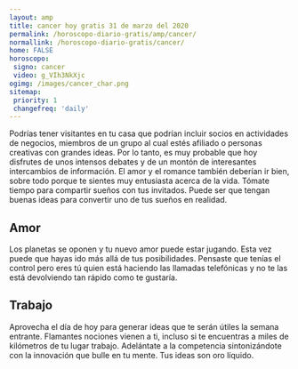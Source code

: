 ```yaml
---
layout: amp
title: cancer hoy gratis 31 de marzo del 2020 
permalink: /horoscopo-diario-gratis/amp/cancer/
normallink: /horoscopo-diario-gratis/cancer/
home: FALSE
horoscopo:
 signo: cancer
 video: g_VIh3NkXjc
ogimg: /images/cancer_char.png
sitemap:
 priority: 1
 changefreq: 'daily'
---
```



Podrías tener visitantes en tu casa que podrían incluir socios en actividades de negocios, miembros de un grupo al cual estés afiliado o personas creativas con grandes ideas. Por lo tanto, es muy probable que hoy disfrutes de unos intensos debates y de un montón de interesantes intercambios de información. El amor y el romance también deberían ir bien, sobre todo porque te sientes muy entusiasta acerca de la vida. Tómate tiempo para compartir sueños con tus invitados. Puede ser que tengan buenas ideas para convertir uno de tus sueños en realidad.

## Amor

Los planetas se oponen y tu nuevo amor puede estar jugando. Esta vez puede que hayas ido más allá de tus posibilidades. Pensaste que tenías el control pero eres tú quien está haciendo las llamadas telefónicas y no te las está devolviendo tan rápido como te gustaría.

## Trabajo

Aprovecha el día de hoy para generar ideas que te serán útiles la semana entrante. Flamantes nociones vienen a ti, incluso si te encuentras a miles de kilómetros de tu lugar trabajo. Adelántate a la competencia sintonizándote con la innovación que bulle en tu mente. Tus ideas son oro líquido.